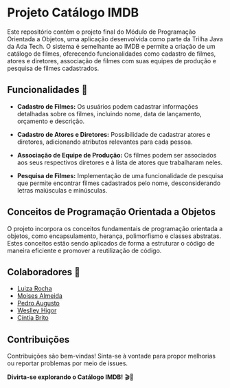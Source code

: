 # Projeto Catálogo IMDB

Este repositório contém o projeto final do Módulo de Programação Orientada a Objetos, uma aplicação desenvolvida como parte da Trilha Java da Ada Tech. O sistema é semelhante ao IMDB e permite a criação de um catálogo de filmes, oferecendo funcionalidades como cadastro de filmes, atores e diretores, associação de filmes com suas equipes de produção e pesquisa de filmes cadastrados.

## Funcionalidades 🚀

- **Cadastro de Filmes:** Os usuários podem cadastrar informações detalhadas sobre os filmes, incluindo nome, data de lançamento, orçamento e descrição.

- **Cadastro de Atores e Diretores:** Possibilidade de cadastrar atores e diretores, adicionando atributos relevantes para cada pessoa.

- **Associação de Equipe de Produção:** Os filmes podem ser associados aos seus respectivos diretores e à lista de atores que trabalharam neles.

- **Pesquisa de Filmes:** Implementação de uma funcionalidade de pesquisa que permite encontrar filmes cadastrados pelo nome, desconsiderando letras maiúsculas e minúsculas.

## Conceitos de Programação Orientada a Objetos

O projeto incorpora os conceitos fundamentais de programação orientada a objetos, como encapsulamento, herança, polimorfismo e classes abstratas. Estes conceitos estão sendo aplicados de forma a estruturar o código de maneira eficiente e promover a reutilização de código.

## Colaboradores 🤝

- [Luiza Rocha](https://github.com/LuizaRock)
- [Moises Almeida](https://github.com/moiseslx)
- [Pedro Augusto](https://github.com/PedroAugust00)
- [Weslley Higor](https://github.com/weslleyhigor)
- [Cíntia Brito](https://github.com/CinBrito)


## Contribuições

Contribuições são bem-vindas! Sinta-se à vontade para propor melhorias ou reportar problemas por meio de issues.

**Divirta-se explorando o Catálogo IMDB!** 🎬🍿


